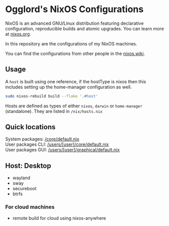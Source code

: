 Ogglord's NixOS Configurations
=======================

NixOS is an advanced GNU/Linux distribution featuring declarative configuration, reproducible builds and atomic upgrades. You can learn more at [nixos.org](https://nixos.org/).

In this repository are the configurations of my NixOS machines.

You can find the configurations from other people in the [nixos.wiki](https://nixos.wiki/wiki/Configuration_Collection).

## Usage

A `host` is built using one reference, if the hostType is nixos then this includes setting up the home-manager configuration as well.
```bash
sudo nixos-rebuild build --flake '.#host'
```

Hosts are defined as types of either `nixos`, `darwin` or `home-manager` (standalone). They are listed in `/nix/hosts.nix`

## Quick locations

System packages: [/core/default.nix](/core/default.nix)\
User packages CLI: [/users/[user]/core/default.nix](/users/ogge/core/default.nix)\
User packages GUI: [/users/[user]/graphical/default.nix](/users/ogge/graphical/default.nix)



## Host: **Desktop**
 - wayland
 - sway
 - secureboot
 - btrfs

### For cloud machines
 - remote build for cloud using nixos-anywhere

